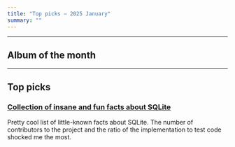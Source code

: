 ```yaml
---
title: "Top picks — 2025 January"
summary: ""
---
```


---

## Album of the month

---

## Top picks

### [Collection of insane and fun facts about SQLite](https://avi.im/blag/2024/sqlite-facts/)

Pretty cool list of little-known facts about SQLite. The number of contributors to the project and the ratio of the implementation to test code shocked me the most.
